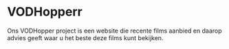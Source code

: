 # VODHopperr

Ons VODHopper project is een website die recente films aanbied en daarop advies geeft waar u
het beste deze films kunt bekijken.

